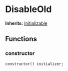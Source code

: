 # DisableOld
**Inherits:**
[Initializable](/lib/solady/src/utils/Initializable.sol/abstract.Initializable.md)


## Functions
### constructor


```solidity
constructor() initializer;
```

